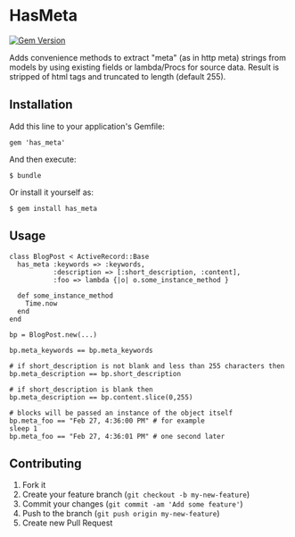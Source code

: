 # HasMeta

[![Gem Version](https://badge.fury.io/rb/has_meta.png)](http://badge.fury.io/rb/has_meta)

Adds convenience methods to extract "meta" (as in http meta) strings from
models by using existing fields or lambda/Procs for source data. Result is stripped of html
tags and truncated to length (default 255).

## Installation

Add this line to your application's Gemfile:

    gem 'has_meta'

And then execute:

    $ bundle

Or install it yourself as:

    $ gem install has_meta

## Usage

    class BlogPost < ActiveRecord::Base
      has_meta :keywords => :keywords, 
               :description => [:short_description, :content],
               :foo => lambda {|o| o.some_instance_method }

      def some_instance_method
        Time.now
      end
    end

    bp = BlogPost.new(...)

    bp.meta_keywords == bp.meta_keywords

    # if short_description is not blank and less than 255 characters then
    bp.meta_description == bp.short_description

    # if short_description is blank then
    bp.meta_description == bp.content.slice(0,255)

    # blocks will be passed an instance of the object itself
    bp.meta_foo == "Feb 27, 4:36:00 PM" # for example
    sleep 1
    bp.meta_foo == "Feb 27, 4:36:01 PM" # one second later

## Contributing

1. Fork it
2. Create your feature branch (`git checkout -b my-new-feature`)
3. Commit your changes (`git commit -am 'Add some feature'`)
4. Push to the branch (`git push origin my-new-feature`)
5. Create new Pull Request
